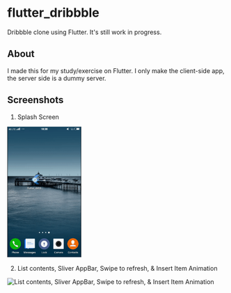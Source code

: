 # flutter_dribbble

Dribbble clone using Flutter. It's still work in progress.

## About

I made this for my study/exercise on Flutter. I only make the client-side app, the server side is a dummy server.

## Screenshots

1. Splash Screen 
<img src="https://github.com/hanmajid/flutter_dribbble/blob/master/screenshots/image1.gif" height="300" alt="Splash Screen"/>

2. List contents, Sliver AppBar, Swipe to refresh, & Insert Item Animation
<img src="https://github.com/hanmajid/flutter_dribbble/blob/master/screenshots/image2.gif" height="300" alt="List contents, Sliver AppBar, Swipe to refresh, & Insert Item Animation"/>

